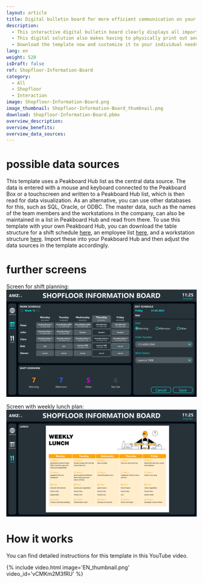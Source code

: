 ```yaml
---
layout: article
title: Digital bulletin board for more efficient communication on your shop floor
description: 
  - This interactive digital bulletin board clearly displays all important information and key production figures relating to your production. In addition, the application not only allows you to create but also edit shift schedules for your team for the current and the coming week. All employees can be assigned a shift, workstation, and an order to be processed for each business day. The digital production dashboard is operated either with a touchscreen or with a mouse and keyboard, which is easy to connect to the Peakboard Box.
  - This digital solution also makes having to physically print out and post important notices or the weekly menu a thing of the past. With Peakboard, just load the PDF documents to be displayed on a network drive, SharePoint, or OneDrive, for example. You can easily swap out the files to be displayed as needed. The digital bulletin board will then update the display fully automatically.
  - Download the template now and customize it to your individual needs without any IT effort or previous knowledge. Our [consulting team](https://peakboard.com/produkt/consulting/) would also be happy to assist.
lang: en
weight: 520
isDraft: false
ref: Shopfloor-Information-Board
category:
  - All
  - Shopfloor
  - Interaction
image: Shopfloor-Information-Board.png
image_thumbnail: Shopfloor-Information-Board_thumbnail.png
download: Shopfloor-Information-Board.pbmx
overview_description:
overview_benefits:
overview_data_sources:
---
```

# possible data sources
This template uses a Peakboard Hub list as the central data source. The data is entered with a mouse and keyboard connected to the Peakboard Box or a touchscreen and written to a Peakboard Hub list, which is then read for data visualization. As an alternative, you can use other databases for this, such as SQL, Oracle, or ODBC. The master data, such as the names of the team members and the workstations in the company, can also be maintained in a list in Peakboard Hub and read from there. To use this template with your own Peakboard Hub, you can download the table structure for a shift schedule <a href="Schedule.txt" class="inline" download>here</a>, an employee list  <a href="Staff.txt" class="inline" download>here</a>, and a workstation structure <a href="Workstations.txt" class="inline" download>here</a>. Import these into your Peakboard Hub and then adjust the data sources in the template accordingly.

# further screens

Screen for shift planning:
![image_live](Shopfloor-Information-Board-Shift.png)


Screen with weekly lunch plan:
![image_live](Shopfloor-Information-Board-Lunch.png)

# How it works
You can find detailed instructions for this template in this YouTube video.

{% include video.html image='EN_thumbnail.png' video_id='vCMKm2M3fRU' %}
